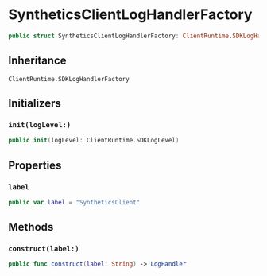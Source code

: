 # SyntheticsClientLogHandlerFactory

``` swift
public struct SyntheticsClientLogHandlerFactory: ClientRuntime.SDKLogHandlerFactory 
```

## Inheritance

`ClientRuntime.SDKLogHandlerFactory`

## Initializers

### `init(logLevel:)`

``` swift
public init(logLevel: ClientRuntime.SDKLogLevel) 
```

## Properties

### `label`

``` swift
public var label = "SyntheticsClient"
```

## Methods

### `construct(label:)`

``` swift
public func construct(label: String) -> LogHandler 
```
